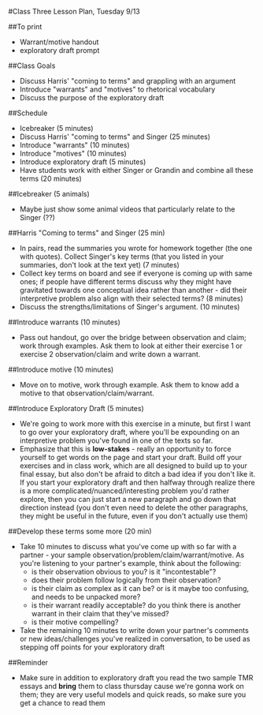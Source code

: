#Class Three Lesson Plan, Tuesday 9/13

##To print
- Warrant/motive handout
- exploratory draft prompt

##Class Goals
- Discuss Harris' "coming to terms" and grappling with an argument
- Introduce "warrants" and "motives" to rhetorical vocabulary
- Discuss the purpose of the exploratory draft

##Schedule
- Icebreaker (5 minutes)
- Discuss Harris' "coming to terms" and Singer (25 minutes)
- Introduce "warrants" (10 minutes)
- Introduce "motives" (10 minutes)
- Introduce exploratory draft (5 minutes)
- Have students work with either Singer or Grandin and combine all these terms (20 minutes)

##Icebreaker (5 animals)
- Maybe just show some animal videos that particularly relate to the Singer (??)

##Harris "Coming to terms" and Singer (25 min)
- In pairs, read the summaries you wrote for homework together (the one with quotes). Collect Singer's key terms (that you listed in your summaries, don't look at the text yet) (7 minutes)
- Collect key terms on board and see if everyone is coming up with same ones; if people have different terms discuss why they might have gravitated towards one conceptual idea rather than another - did their interpretive problem also align with their selected terms? (8 minutes)
- Discuss the strengths/limitations of Singer's argument. (10 minutes)

##Introduce warrants (10 minutes)
- Pass out handout, go over the bridge between observation and claim; work through examples. Ask them to look at either their exercise 1 or exercise 2 observation/claim and write down a warrant.

##Introduce motive (10 minutes)
- Move on to motive, work through example. Ask them to know add a motive to that observation/claim/warrant.

##Introduce Exploratory Draft (5 minutes)
- We're going to work more with this exercise in a minute, but first I want to go over your exploratory draft, where you'll be expounding on an interpretive problem you've found in one of the texts so far.  
- Emphasize that this is **low-stakes** - really an opportunity to force yourself to get words on the page and start your draft. Build off your exercises and in class work, which are all designed to build up to your final essay, but also don't be afraid to ditch a bad idea if you don't like it. If you start your exploratory draft and then halfway through realize there is a more complicated/nuanced/interesting problem you'd rather explore, then you can just start a new paragraph and go down that direction instead (you don't even need to delete the other paragraphs, they might be useful in the future, even if you don't actually use them)

##Develop these terms some more (20 min)
- Take 10 minutes to discuss what you've come up with so far with a partner - your sample observation/problem/claim/warrant/motive. As you're listening to your partner's example, think about the following:
  - is their observation obvious to you? is it "incontestable"?
  - does their problem follow logically from their observation?
  - is their claim as complex as it can be? or is it maybe too confusing, and needs to be unpacked more?
  - is their warrant readily acceptable? do you think there is another warrant in their claim that they've missed?
  - is their motive compelling?
- Take the remaining 10 minutes to write down your partner's comments or new ideas/challenges you've realized in conversation, to be used as stepping off points for your exploratory draft

##Reminder
- Make sure in addition to exploratory draft you read the two sample TMR essays and **bring** them to class thursday cause we're gonna work on them; they are very useful models and quick reads, so make sure you get a chance to read them
